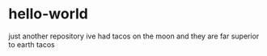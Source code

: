 # hello-world
just another repository
ive had tacos on the moon and they are far superior to earth tacos
